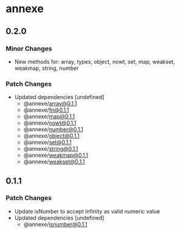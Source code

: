 # annexe

## 0.2.0

### Minor Changes

- New methods for: array, types, object, nowt, set, map, weakset, weakmap, string, number

### Patch Changes

- Updated dependencies [undefined]
  - @annexe/array@0.1.1
  - @annexe/fn@0.1.1
  - @annexe/map@0.1.1
  - @annexe/nowt@0.1.1
  - @annexe/number@0.1.1
  - @annexe/object@0.1.1
  - @annexe/set@0.1.1
  - @annexe/string@0.1.1
  - @annexe/weakmap@0.1.1
  - @annexe/weakset@0.1.1

## 0.1.1

### Patch Changes

- Update isNumber to accept Infinity as valid numeric value
- Updated dependencies [undefined]
  - @annexe/isnumber@0.1.1
